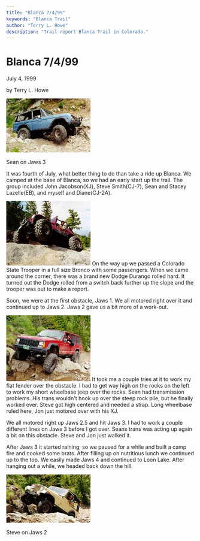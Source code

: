 ```yaml
---
title: "Blanca 7/4/99"
keywords: "Blanca Trail"
author: "Terry L. Howe"
description: "Trail report Blanca Trail in Colorado."
---
```


# Blanca 7/4/99

July 4, 1999

by Terry L. Howe

[![Sean on Jaws 3](bl990705_.jpg)](bl990705.jpg)

Sean on Jaws 3

It was fourth of July, what better thing to do than take a ride
up Blanca.  We camped at the base of Blanca, so we had an early
start up the trail.  The group included John Jacobson(XJ), Steve
Smith(CJ-7), Sean and Stacey Lazelle(EB), and myself and Diane(CJ-2A).

[![Terry on Jaws 1](bl990706_.jpg)](bl990706.jpg)
On the way up we passed a Colorado State Trooper in a full size
Bronco with some passengers.  When we came around the corner,
there was a brand new Dodge Durango rolled hard.  It turned out
the Dodge rolled from a switch back further up the slope and the
trooper was out to make a report.

Soon, we were at the first obstacle, Jaws 1.  We all motored right
over it and continued up to Jaws 2.  Jaws 2 gave us a bit more of
a work-out.

[![Jon on Jaws 2](bl990702_.jpg)](bl990702.jpg)
It took me a couple tries at it to work my flat fender over the obstacle.
I had to get way high on the rocks on the left to work my short wheelbase
jeep over the rocks.  Sean had transmission problems.  His trans wouldn't
hook up over the steep rock pile, but he finally worked over.  Steve got
high centered and needed a strap.  Long wheelbase ruled here, Jon just
motored over with his XJ.

We all motored right up Jaws 2.5 and hit Jaws 3.  I had to work a couple
different lines on Jaws 3 before I got over.  Seans trans was acting up again
a bit on this obstacle.  Steve and Jon just walked it.

After Jaws 3 it started raining, so we paused for a while and built a camp
fire and cooked some brats.  After filling up on nutritious lunch we continued
up to the top.  We easily made Jaws 4 and continued to Loon Lake.  After hanging
out a while, we headed back down the hill.

[![Steve on Jaws 2](bl990703_.jpg)](bl990703.jpg)

Steve on Jaws 2